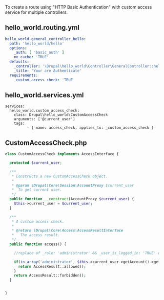 To create a route using "HTTP Basic Authentication" with custom access service for multiple controllers.

hello_world.routing.yml
------------------------
```yml
hello_world.general_controller_hello:
  path: 'hello_world/hello'
  options:
    _auth: [ 'basic_auth' ]
    no_cache: 'TRUE'
  defaults:
    _controller: '\Drupal\hello_world\Controller\GeneralController::hello'
    _title: 'Your are Authenticate'
  requirements:
    _custom_access_check: 'TRUE'
```

hello_world.services.yml
-------------------------
```
services:
  hello_world.custom_access_check:
    class: Drupal\hello_world\CustomAccessCheck
    arguments: ['@current_user']
    tags:
          - { name: access_check, applies_to: _custom_access_check }
```

CustomAccessCheck.php
---------------------
```php
class CustomAccessCheck implements AccessInterface {

  protected $current_user;

  /**
   * Constructs a new CustomAccessCheck object.
   *
   * @param \Drupal\Core\Session\AccountProxy $current_user
   *  To get current user.
   */
  public function __construct(AccountProxy $current_user) {
    $this->current_user = $current_user;
  }

  /**
   * A custom access check.
   *
   * @return \Drupal\Core\Access\AccessResultInterface
   *   The access result.
   */
  public function access() {

    //replace of _role: 'administrator' && _user_is_logged_in: 'TRUE' or _permission: 'access content'

    if(in_array('administrator', $this->current_user->getAccount()->getRoles()) && $this->current_user->getAccount()->hasPermission('access content') && !$this->current_user->getAccount()->isAnonymous()) {
      return AccessResult::allowed();
    }
    return AccessResult::forbidden();
  }


}

```